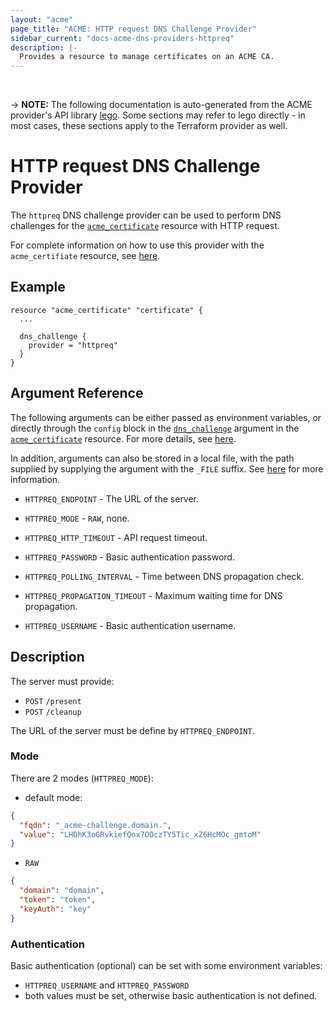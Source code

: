 ```yaml
---
layout: "acme"
page_title: "ACME: HTTP request DNS Challenge Provider"
sidebar_current: "docs-acme-dns-providers-httpreq"
description: |-
  Provides a resource to manage certificates on an ACME CA.
---
```

<br>

-> **NOTE:** The following documentation is auto-generated from the
ACME provider's API library [lego](https://go-acme.github.io/lego/).
Some sections may refer to lego directly - in most cases, these
sections apply to the Terraform provider as well.

# HTTP request DNS Challenge Provider

The `httpreq` DNS challenge provider can be used to perform DNS challenges for
the [`acme_certificate`][resource-acme-certificate] resource with
HTTP request.

[resource-acme-certificate]: /docs/providers/acme/r/certificate.html

For complete information on how to use this provider with the `acme_certifiate`
resource, see [here][resource-acme-certificate-dns-challenges].

[resource-acme-certificate-dns-challenges]: /docs/providers/acme/r/certificate.html#using-dns-challenges

## Example

```hcl
resource "acme_certificate" "certificate" {
  ...

  dns_challenge {
    provider = "httpreq"
  }
}
```
## Argument Reference

The following arguments can be either passed as environment variables, or
directly through the `config` block in the
[`dns_challenge`][resource-acme-certificate-dns-challenge-arg] argument in the
[`acme_certificate`][resource-acme-certificate] resource. For more details, see
[here][resource-acme-certificate-dns-challenges].

[resource-acme-certificate-dns-challenge-arg]: /docs/providers/acme/r/certificate.html#dns_challenge

In addition, arguments can also be stored in a local file, with the path
supplied by supplying the argument with the `_FILE` suffix. See
[here][acme-certificate-file-arg-example] for more information.

[acme-certificate-file-arg-example]: /docs/providers/acme/r/certificate.html#using-variable-files-for-provider-arguments

* `HTTPREQ_ENDPOINT` - The URL of the server.
* `HTTPREQ_MODE` - `RAW`, none.

* `HTTPREQ_HTTP_TIMEOUT` - API request timeout.
* `HTTPREQ_PASSWORD` - Basic authentication password.
* `HTTPREQ_POLLING_INTERVAL` - Time between DNS propagation check.
* `HTTPREQ_PROPAGATION_TIMEOUT` - Maximum waiting time for DNS propagation.
* `HTTPREQ_USERNAME` - Basic authentication username.

## Description

The server must provide:

- `POST` `/present`
- `POST` `/cleanup`

The URL of the server must be define by `HTTPREQ_ENDPOINT`.

### Mode

There are 2 modes (`HTTPREQ_MODE`):

- default mode:
```json
{
  "fqdn": "_acme-challenge.domain.",
  "value": "LHDhK3oGRvkiefQnx7OOczTY5Tic_xZ6HcMOc_gmtoM"
}
```

- `RAW`
```json
{
  "domain": "domain",
  "token": "token",
  "keyAuth": "key"
}
```

### Authentication

Basic authentication (optional) can be set with some environment variables:

- `HTTPREQ_USERNAME` and `HTTPREQ_PASSWORD`
- both values must be set, otherwise basic authentication is not defined.


